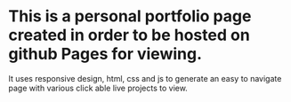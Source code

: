 # This is a personal portfolio page created in order to be hosted on github Pages for viewing.

It uses responsive design, html, css and js to generate an easy to navigate page with various click able live projects to view.